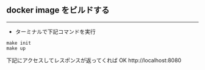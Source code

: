 ## docker image をビルドする

---

- ターミナルで下記コマンドを実行

```
make init
make up
```

下記にアクセスしてレスポンスが返ってくれば OK
http://localhost:8080
